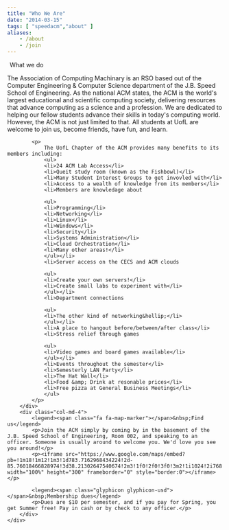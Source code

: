 ```yaml
---
title: "Who We Are"
date: "2014-03-15"
tags: [ "speedacm","about" ]
aliases:
    - /about
    - /join
---
```

<div class="container-fluid">
	<div class="row">
		<div class="col-md-8">
			<legend><span class="fa fa-desktop"></span>&nbsp;What we do</legend>
			<p>The Association of Computing Machinary is an RSO based out of the Computer Engineering &amp; Computer Science department of the J.B. Speed School of Engineering. As the national ACM states, the ACM is the world's largest educational and scientific computing society, delivering resources that advance computing as a science and a profession. We are dedicated to helping our fellow students advance their skills in today's computing world. However, the ACM is not just limited to that. All students at UofL are welcome to join us, become friends, have fun, and learn.</p>
			
			<p>
				The UofL Chapter of the ACM provides many benefits to its members including:
				<ul>
				<li>24 ACM Lab Access</li>
				<li>Queit study room (known as the Fishbowl)</li>
				<li>Many Student Interest Groups to get invovled with</li>
				<li>Access to a wealth of knowledge from its members</li>
				<li>Members are knowledage about

				<ul>
				<li>Programming</li>
				<li>Networking</li>
				<li>Linux</li>
				<li>Windows</li>
				<li>Security</li>
				<li>Systems Administration</li>
				<li>Cloud Orchestration</li>
				<li>Many other areas!</li>
				</ul></li>
				<li>Server access on the CECS and ACM clouds

				<ul>
				<li>Create your own servers!</li>
				<li>Create small labs to experiment with</li>
				</ul></li>
				<li>Department connections

				<ul>
				<li>The other kind of networking&hellip;</li>
				</ul></li>
				<li>A place to hangout before/between/after class</li>
				<li>Stress relief through games

				<ul>
				<li>Video games and board games available</li>
				</ul></li>
				<li>Events throughout the semester</li>
				<li>Semesterly LAN Party</li>
				<li>The Hat Wall</li>
				<li>Food &amp; Drink at resonable prices</li>
				<li>Free pizza at General Business Meetings</li>
				</ul>
			</p>
		</div>
		<div class="col-md-4">
			<legend><span class="fa fa-map-marker"></span>&nbsp;Find us</legend>
			<p>Join the ACM simply by coming by in the basement of the J.B. Speed School of Engineering, Room 002, and speaking to an officer. Someone is usually around to welcome you. We'd love you see you around!</p>
			<p><iframe src="https://www.google.com/maps/embed?pb=!1m18!1m12!1m3!1d783.7162968434224!2d-85.76018466828974!3d38.21302647540674!2m3!1f0!2f0!3f0!3m2!1i1024!2i768!4f13.1!3m3!1m2!1s0x88690d641037bf5b%3A0x91f0e870ebdfc983!2sJ.B.+Speed+School+of+Engineering!5e0!3m2!1sen!2sus!4v1400718031210" width="100%" height="300" frameborder="0" style="border:0"></iframe></p>

			<legend><span class="glyphicon glyphicon-usd"></span>&nbsp;Membership dues</legend>
			<p>Dues are $10 per semester, and if you pay for Spring, you get Summer free! Pay in cash or by check to any officer.</p>
		</div>
	</div>
</div>
